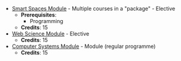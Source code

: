 - [Smart Spaces Module](https://utwente.osiris-student.nl/onderwijscatalogus/extern/cursus?cursuscode=202001040&collegejaar=2024&taal=en) - Multiple courses in a "package" - Elective
	- **Prerequisites**:
		- Programming
	- **Credits**: 15 
- [Web Science Module](https://utwente.osiris-student.nl/onderwijscatalogus/extern/cursus?cursuscode=202001044&collegejaar=2024&taal=en) - Elective
	- **Credits**: 15
- [Computer Systems Module](https://utwente.osiris-student.nl/onderwijscatalogus/extern/cursus?cursuscode=202200165&collegejaar=2024&taal=en) - Module (regular programme)
	- **Credits**: 15
